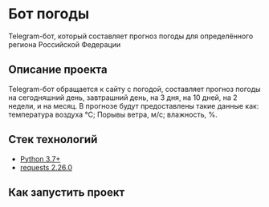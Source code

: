 # Бот погоды
Telegram-бот, который составляет прогноз погоды для определённого региона Российской Федерации

## Описание проекта
Telegram-бот обращается к сайту с погодой, составляет прогноз погоды на сегодняшний день, завтрашний день, на 3 дня, на 10 дней, на 2 недели, и на месяц. В прогнозе будут предоставлены такие данные как: температура воздуха 
°C; Порывы ветра, м/с; влажность, %.

## Стек технологий

* [Python 3.7+](https://www.python.org/downloads/)
* [requests 2.26.0](https://pypi.org/project/requests/)

## Как запустить проект
